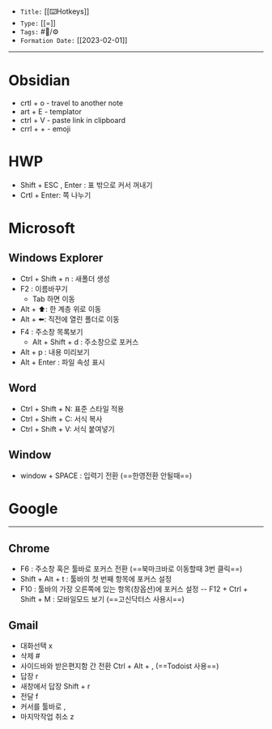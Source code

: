
-   `Title:` [[⌨️Hotkeys]]
-   `Type:` [[=]]
-   `Tags:` #🧠️/⚙️ 
-   `Formation Date:` [[2023-02-01]]
---



# Obsidian
- crtl + o - travel to another note
- art + E - templator
- ctrl + V - paste link in clipboard
- crrl + + - emoji

# HWP
- Shift + ESC , Enter : 표 밖으로 커서 꺼내기
- Crtl + Enter: 쪽 나누기 



# Microsoft
## Windows Explorer
- Ctrl + Shift + n : 새폴더 생성
- F2 : 이름바꾸기 
	- Tab 하면 이동
- Alt + ⬆️: 한 계층 위로 이동
- Alt + ⬅️: 직전에 열린 폴더로 이동
- F4 : 주소창 목록보기 
	- Alt + Shift + d : 주소창으로 포커스
- Alt + p : 내용 미리보기
- Alt + Enter : 파일 속성 표시

## Word
- Ctrl + Shift + N: 표준 스타일 적용
- Ctrl + Shift + C: 서식 복사
- Ctrl + Shift + V: 서식 붙여넣기

## Window
- window + SPACE : 입력기 전환 (==한영전환 안될때==)



# Google
---

## Chrome
-  F6 : 주소창 혹은 툴바로 포커스 전환 (==북마크바로 이동할때 3번 클릭==)
- Shift + Alt + t : 툴바의 첫 번째 항목에 포커스 설정
- F10 : 툴바의 가장 오른쪽에 있는 항목(창옵션)에 포커스 설정
-- F12 + Ctrl + Shift + M : 모바일모드 보기 (==고신닥터스 사용시==)

## Gmail
- 대화선택 x
- 삭제 #
- 사이드바와 받은편지함 간 전환 Ctrl + Alt + , (==Todoist 사용==) 
- 답장 r
- 새창에서 답장 Shift + r
- 전달 f
- 커서를 툴바로 ,
- 마지막작업 취소 z
